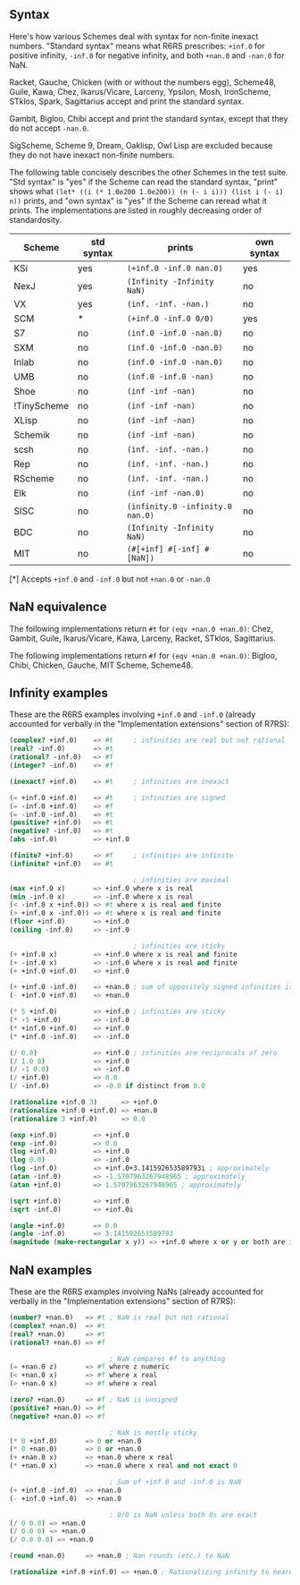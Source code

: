 ## Syntax

Here's how various Schemes deal with syntax for non-finite inexact numbers.  "Standard syntax" means what R6RS prescribes: `+inf.0` for positive infinity, `-inf.0` for negative infinity, and both `+nan.0` and `-nan.0` for NaN.

Racket, Gauche, Chicken (with or without the numbers egg), Scheme48, Guile, Kawa, Chez, Ikarus/Vicare, Larceny, Ypsilon, Mosh, IronScheme, STklos, Spark, Sagittarius accept and print the standard syntax.

Gambit, Bigloo, Chibi accept and print the standard syntax, except that they do not accept `-nan.0`.

SigScheme, Scheme 9, Dream, Oaklisp, Owl Lisp are excluded because they do not have inexact non-finite numbers.

The following table concisely describes the other Schemes in the test suite.  "Std syntax" is "yes" if the Scheme can read the standard syntax, "print" shows what `(let* ((i (* 1.0e200 1.0e200)) (n (- i i))) (list i (- i) n))` prints, and "own syntax" is "yes" if the Scheme can reread what it prints.  The implementations are listed in roughly decreasing order of standardosity.

|Scheme|std syntax|prints|own syntax|
|------|----------|------|----------|
|KSi|yes|`(+inf.0 -inf.0 nan.0)`|yes|
|NexJ|yes|`(Infinity -Infinity NaN)`|no|
|VX|yes|`(inf. -inf. -nan.)`|no|
|SCM|*|`(+inf.0 -inf.0 0/0)`|yes|
|S7|no|`(inf.0 -inf.0 -nan.0)`|no|
|SXM|no|`(inf.0 -inf.0 -nan.0)`|no|
|Inlab|no|`(inf.0 -inf.0 -nan.0)`|no|
|UMB|no|`(inf.0 -inf.0 -nan)`|no|
|Shoe|no|`(inf -inf -nan)`|no|
|!TinyScheme|no|`(inf -inf -nan)`|no|
|XLisp|no|`(inf -inf -nan)`|no|
|Schemik|no|`(inf -inf -nan)`|no|
|scsh|no|`(inf. -inf. -nan.)`|no|
|Rep|no|`(inf. -inf. -nan.)`|no|
|RScheme|no|`(inf. -inf. -nan.)`|no|
|Elk|no|`(inf -inf -nan.0)`|no|
|SISC|no|`(infinity.0 -infinity.0 nan.0)`|no|
|BDC|no|`(Infinity -Infinity NaN)`|no|
|MIT|no|`(#[+inf] #[-inf] #[NaN])`|no|

[*] Accepts `+inf.0` and `-inf.0` but not `+nan.0` or `-nan.0`

## NaN equivalence

The following implementations return `#t` for `(eqv +nan.0 +nan.0)`: Chez, Gambit, Guile, Ikarus/Vicare, Kawa, Larceny, Racket, STklos, Sagittarius.

The following implementations return `#f` for `(eqv +nan.0 +nan.0)`: Bigloo, Chibi, Chicken, Gauche, MIT Scheme, Scheme48.

## Infinity examples

These are the R6RS examples involving `+inf.0` and `-inf.0` (already accounted for verbally in the "Implementation extensions" section of R7RS):

```Scheme
(complex? +inf.0)    => #t     ; infinities are real but not rational
(real? -inf.0)       => #t
(rational? -inf.0)   => #f
(integer? -inf.0)    => #f

(inexact? +inf.0)    => #t     ; infinities are inexact

(= +inf.0 +inf.0)    => #t     ; infinities are signed
(= -inf.0 +inf.0)    => #f
(= -inf.0 -inf.0)    => #t
(positive? +inf.0)   => #t
(negative? -inf.0)   => #t
(abs -inf.0)         => +inf.0

(finite? +inf.0)     => #f     ; infinities are infinite
(infinite? +inf.0)   => #t

                               ; infinities are maximal
(max +inf.0 x)       => +inf.0 where x is real
(min -inf.0 x)       => -inf.0 where x is real
(< -inf.0 x +inf.0)) => #t where x is real and finite
(> +inf.0 x -inf.0)) => #t where x is real and finite
(floor +inf.0)       => +inf.0
(ceiling -inf.0)     => -inf.0

                               ; infinities are sticky
(+ +inf.0 x)         => +inf.0 where x is real and finite
(+ -inf.0 x)         => -inf.0 where x is real and finite
(+ +inf.0 +inf.0)    => +inf.0

(+ +inf.0 -inf.0)    => +nan.0 ; sum of oppositely signed infinities is NaN
(- +inf.0 +inf.0)    => +nan.0

(* 5 +inf.0)         => +inf.0 ; infinities are sticky
(* -5 +inf.0)        => -inf.0
(* +inf.0 +inf.0)    => +inf.0
(* +inf.0 -inf.0)    => -inf.0

(/ 0.0)              => +inf.0 ; infinities are reciprocals of zero
(/ 1.0 0)            => +inf.0
(/ -1 0.0)           => -inf.0
(/ +inf.0)           => 0.0
(/ -inf.0)           => -0.0 if distinct from 0.0

(rationalize +inf.0 3)      => +inf.0
(rationalize +inf.0 +inf.0) => +nan.0
(rationalize 3 +inf.0)      => 0.0

(exp +inf.0)         => +inf.0
(exp -inf.0)         => 0.0
(log +inf.0)         => +inf.0
(log 0.0)            => -inf.0
(log -inf.0)         => +inf.0+3.141592653589793i ; approximately
(atan -inf.0)        => -1.5707963267948965 ; approximately
(atan +inf.0)        => 1.5707963267948965 ; approximately

(sqrt +inf.0)        => +inf.0
(sqrt -inf.0)        => +inf.0i

(angle +inf.0)       => 0.0
(angle -inf.0)       => 3.141592653589793
(magnitude (make-rectangular x y)) => +inf.0 where x or y or both are infinite
```

## NaN examples

These are the R6RS examples involving NaNs (already accounted for verbally in the "Implementation extensions" section of R7RS):

```Scheme
(number? +nan.0)   => #t ; NaN is real but not rational
(complex? +nan.0)  => #t
(real? +nan.0)     => #t
(rational? +nan.0) => #f

                         ; NaN compares #f to anything
(= +nan.0 z)       => #f where z numeric
(< +nan.0 x)       => #f where x real
(> +nan.0 x)       => #f where x real

(zero? +nan.0)     => #f ; NaN is unsigned
(positive? +nan.0) => #f
(negative? +nan.0) => #f

                         ; NaN is mostly sticky
(* 0 +inf.0)       => 0 or +nan.0
(* 0 +nan.0)       => 0 or +nan.0
(+ +nan.0 x)       => +nan.0 where x real
(* +nan.0 x)       => +nan.0 where x real and not exact 0

                         ; Sum of +inf.0 and -inf.0 is NaN
(+ +inf.0 -inf.0)  => +nan.0
(- +inf.0 +inf.0)  => +nan.0

                         ; 0/0 is NaN unless both 0s are exact
(/ 0 0.0) => +nan.0
(/ 0.0 0) => +nan.0
(/ 0.0 0.0) => +nan.0

(round +nan.0)     => +nan.0 ; Nan rounds (etc.) to NaN

(rationalize +inf.0 +inf.0) => +nan.0 ; Rationalizing infinity to nearest infinity is NaN
```
